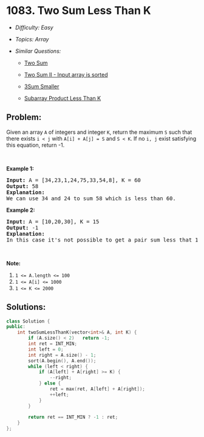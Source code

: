 # 1083. Two Sum Less Than K

* *Difficulty: Easy*

* *Topics: Array*

* *Similar Questions:*

  * [Two Sum](two-sum.md)

  * [Two Sum II - Input array is sorted](two-sum-ii-input-array-is-sorted.md)

  * [3Sum Smaller](3sum-smaller.md)

  * [Subarray Product Less Than K](subarray-product-less-than-k.md)

## Problem:

<p>Given an array <code>A</code> of integers and&nbsp;integer <code>K</code>, return the maximum <code>S</code> such that there exists <code>i &lt; j</code> with <code>A[i] + A[j] = S</code> and <code>S &lt; K</code>. If no <code>i, j</code> exist satisfying this equation, return -1.</p>

<p>&nbsp;</p>

<p><strong>Example 1:</strong></p>

<pre>
<strong>Input: </strong>A = <span id="example-input-1-1">[34,23,1,24,75,33,54,8]</span>, K = <span id="example-input-1-2">60</span>
<strong>Output: </strong><span id="example-output-1">58</span>
<strong>Explanation: </strong>
We can use 34 and 24 to sum 58 which is less than 60.
</pre>

<p><strong>Example 2:</strong></p>

<pre>
<strong>Input: </strong>A = <span id="example-input-2-1">[10,20,30]</span>, K = <span id="example-input-2-2">15</span>
<strong>Output: </strong><span id="example-output-2">-1</span>
<strong>Explanation: </strong>
In this case it&#39;s not possible to get a pair sum less that 15.
</pre>

<p>&nbsp;</p>

<p><strong>Note:</strong></p>

<ol>
	<li><code>1 &lt;= A.length &lt;= 100</code></li>
	<li><code>1 &lt;= A[i] &lt;= 1000</code></li>
	<li><code>1 &lt;= K &lt;= 2000</code></li>
</ol>

## Solutions:

```c++
class Solution {
public:
    int twoSumLessThanK(vector<int>& A, int K) {
        if (A.size() < 2)   return -1;
        int ret = INT_MIN;
        int left = 0;
        int right = A.size() - 1;
        sort(A.begin(), A.end());
        while (left < right) {
            if (A[left] + A[right] >= K) {
                --right;
            } else {
                ret = max(ret, A[left] + A[right]);
                ++left;
            }
        }
        
        return ret == INT_MIN ? -1 : ret;
    }
};
```

